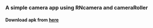 ### A simple camera app using RNcamera and cameraRoller 
#### Download apk from [here](https://mega.nz/file/45MTjCjR#jQ-EtA-fSolk_wv1I5LgTaPhvx9C99ioYENCqCMS3fk)
